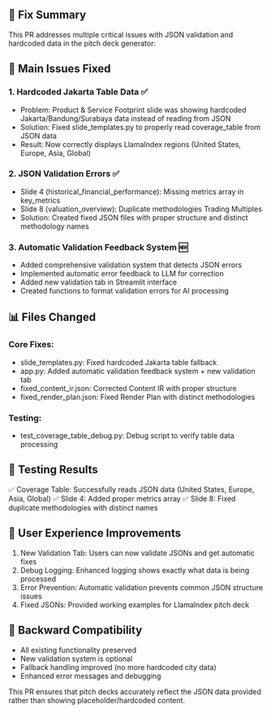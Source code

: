 ## 🔧 Fix Summary

This PR addresses multiple critical issues with JSON validation and hardcoded data in the pitch deck generator:

## 🎯 Main Issues Fixed

### 1. Hardcoded Jakarta Table Data ✅
- Problem: Product & Service Footprint slide was showing hardcoded Jakarta/Bandung/Surabaya data instead of reading from JSON
- Solution: Fixed slide_templates.py to properly read coverage_table from JSON data
- Result: Now correctly displays LlamaIndex regions (United States, Europe, Asia, Global)

### 2. JSON Validation Errors ✅
- Slide 4 (historical_financial_performance): Missing metrics array in key_metrics
- Slide 8 (valuation_overview): Duplicate methodologies Trading Multiples
- Solution: Created fixed JSON files with proper structure and distinct methodology names

### 3. Automatic Validation Feedback System 🆕
- Added comprehensive validation system that detects JSON errors
- Implemented automatic error feedback to LLM for correction
- Added new validation tab in Streamlit interface
- Created functions to format validation errors for AI processing

## 📊 Files Changed

### Core Fixes:
- slide_templates.py: Fixed hardcoded Jakarta table fallback
- app.py: Added automatic validation feedback system + new validation tab
- fixed_content_ir.json: Corrected Content IR with proper structure
- fixed_render_plan.json: Fixed Render Plan with distinct methodologies

### Testing:
- test_coverage_table_debug.py: Debug script to verify table data processing

## 🧪 Testing Results

✅ Coverage Table: Successfully reads JSON data (United States, Europe, Asia, Global)
✅ Slide 4: Added proper metrics array
✅ Slide 8: Fixed duplicate methodologies with distinct names

## 🎨 User Experience Improvements

1. New Validation Tab: Users can now validate JSONs and get automatic fixes
2. Debug Logging: Enhanced logging shows exactly what data is being processed
3. Error Prevention: Automatic validation prevents common JSON structure issues
4. Fixed JSONs: Provided working examples for LlamaIndex pitch deck

## 🔄 Backward Compatibility

- All existing functionality preserved
- New validation system is optional
- Fallback handling improved (no more hardcoded city data)
- Enhanced error messages and debugging

This PR ensures that pitch decks accurately reflect the JSON data provided rather than showing placeholder/hardcoded content.